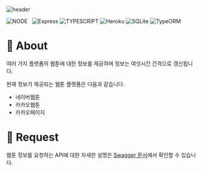 ![header](https://capsule-render.vercel.app/api?type=rect&color=gradient&height=100&section=header&text=Korea%20Webtoon%20API&fontSize=40&fontAlign=50&fontAlignY=50)

![NODE](https://img.shields.io/badge/Node.js-339933?style=flat-square&logo=Node.js&logoColor=white)&nbsp;&nbsp;&nbsp;![Express](https://img.shields.io/badge/Express-000000?style=flat-square&logo=Express&logoColor=white) ![TYPESCRIPT](https://img.shields.io/badge/Typescript-3178c6?style=flat-square&logo=typescript&logoColor=white) ![Heroku](https://img.shields.io/badge/Heroku-430098?style=flat-square&logo=Heroku&logoColor=white) ![SQLite](https://img.shields.io/badge/SQLite-003B57?style=flat-square&logo=SQLite&logoColor=white) ![TypeORM](https://img.shields.io/badge/TypeORM-FF5A00?style=flat-square&logo=typeorm&logoColor=white)

# **📌 About**

여러 가지 플랫폼의 웹툰에 대한 정보를 제공하며 정보는 여섯시간 간격으로 갱신됩니다.

현재 정보가 제공되는 웹툰 플랫폼은 다음과 같습니다.

- 네이버웹툰
- 카카오웹툰
- 카카오페이지

# **🙏 Request**

웹툰 정보를 요청하는 API에 대한 자세한 설명은 [Swagger 문서](https://korea-webtoon-api.herokuapp.com/api-docs)에서 확인할 수 있습니다.
